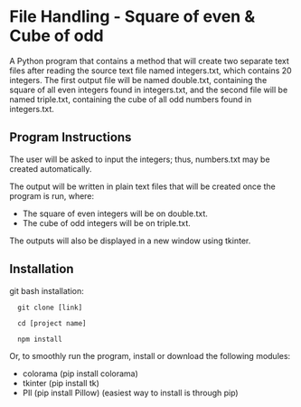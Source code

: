 # File Handling - Square of even & Cube of odd

A Python program that contains a method that will create two separate text files after reading the source text file named integers.txt, which contains 20 integers. The first output file will be named double.txt, containing the square of all even integers found in integers.txt, and the second file will be named triple.txt, containing the cube of all odd numbers found in integers.txt.

## Program Instructions
The user will be asked to input the integers; thus, numbers.txt may be created automatically.

The output will be written in plain text files that will be created once the program is run, where:      

  - The square of even integers will be on double.txt.
  - The cube of odd integers will be on triple.txt.

The outputs will also be displayed in a new window using tkinter.

## Installation
  git bash installation:

      git clone [link]

      cd [project name]

      npm install

  Or, to smoothly run the program, install or download the following modules:

 * colorama (pip install colorama)
 * tkinter (pip install tk)
 * PIl (pip install Pillow)
(easiest way to install is through pip)
